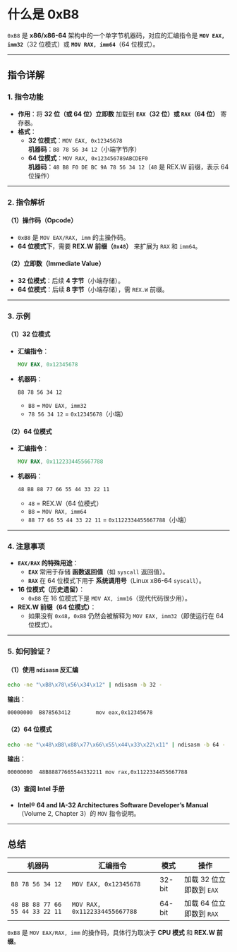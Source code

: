 # 什么是 0xB8
`0xB8` 是 **x86/x86-64** 架构中的一个单字节机器码，对应的汇编指令是 **`MOV EAX, imm32`**（32 位模式）或 **`MOV RAX, imm64`**（64 位模式）。  

---

## **指令详解**
### **1. 指令功能**
- **作用**：将 **32 位（或 64 位）立即数** 加载到 **`EAX`（32 位）或 `RAX`（64 位）** 寄存器。
- **格式**：
  - **32 位模式**：`MOV EAX, 0x12345678`  
    **机器码**：`B8 78 56 34 12`（小端字节序）
  - **64 位模式**：`MOV RAX, 0x123456789ABCDEF0`  
    **机器码**：`48 B8 F0 DE BC 9A 78 56 34 12`（`48` 是 REX.W 前缀，表示 64 位操作）

---

### **2. 指令解析**
#### **（1）操作码（Opcode）**
- `0xB8` 是 `MOV EAX/RAX, imm` 的主操作码。
- **64 位模式下**，需要 **REX.W 前缀（`0x48`）** 来扩展为 `RAX` 和 `imm64`。

#### **（2）立即数（Immediate Value）**
- **32 位模式**：后续 **4 字节**（小端存储）。
- **64 位模式**：后续 **8 字节**（小端存储），需 `REX.W` 前缀。

---

### **3. 示例**
#### **（1）32 位模式**
- **汇编指令**：
  ```asm
  MOV EAX, 0x12345678
  ```
- **机器码**：
  ```
  B8 78 56 34 12
  ```
  - `B8` = `MOV EAX, imm32`
  - `78 56 34 12` = `0x12345678`（小端）

#### **（2）64 位模式**
- **汇编指令**：
  ```asm
  MOV RAX, 0x1122334455667788
  ```
- **机器码**：
  ```
  48 B8 88 77 66 55 44 33 22 11
  ```
  - `48` = REX.W（64 位模式）
  - `B8` = `MOV RAX, imm64`
  - `88 77 66 55 44 33 22 11` = `0x1122334455667788`（小端）

---

### **4. 注意事项**
- **`EAX/RAX` 的特殊用途**：
  - **`EAX`** 常用于存储 **函数返回值**（如 `syscall` 返回值）。
  - **`RAX`** 在 64 位模式下用于 **系统调用号**（Linux x86-64 `syscall`）。
- **16 位模式（历史遗留）**：
  - `0xB8` 在 16 位模式下是 `MOV AX, imm16`（现代代码很少用）。
- **REX.W 前缀（64 位模式）**：
  - 如果没有 `0x48`，`0xB8` 仍然会被解释为 `MOV EAX, imm32`（即使运行在 64 位模式）。

---

### **5. 如何验证？**
#### **（1）使用 `ndisasm` 反汇编**
```bash
echo -ne "\xB8\x78\x56\x34\x12" | ndisasm -b 32 -
```
**输出**：
```
00000000  B878563412        mov eax,0x12345678
```

#### **（2）64 位模式**
```bash
echo -ne "\x48\xB8\x88\x77\x66\x55\x44\x33\x22\x11" | ndisasm -b 64 -
```
**输出**：
```
00000000  48B88877665544332211 mov rax,0x1122334455667788
```

#### **（3）查阅 Intel 手册**
- **Intel® 64 and IA-32 Architectures Software Developer’s Manual**（Volume 2, Chapter 3）的 `MOV` 指令说明。

---

## **总结**
| **机器码** | **汇编指令** | **模式** | **操作** |
|------------|--------------|----------|----------|
| `B8 78 56 34 12` | `MOV EAX, 0x12345678` | 32-bit | 加载 32 位立即数到 `EAX` |
| `48 B8 88 77 66 55 44 33 22 11` | `MOV RAX, 0x1122334455667788` | 64-bit | 加载 64 位立即数到 `RAX` |

`0xB8` 是 `MOV EAX/RAX, imm` 的操作码，具体行为取决于 **CPU 模式** 和 **REX.W 前缀**。